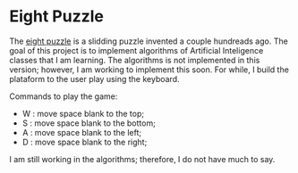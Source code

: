 # Eight Puzzle 

The [eight puzzle](https://en.wikipedia.org/wiki/15_puzzle) is a slidding puzzle invented a couple hundreads ago. The goal of this project is to implement algorithms of Artificial Inteligence classes that I am learning. The algorithms is not implemented in this version; however, I am working to implement this soon. For while, I build the plataform to the user play using the keyboard.

Commands to play the game:

 * W : move space blank to the top;
 * S : move space blank to the bottom;
 * A : move space blank to the left;
 * D : move space blank to the right;

I am still working in the algorithms; therefore, I do not have much to say.



